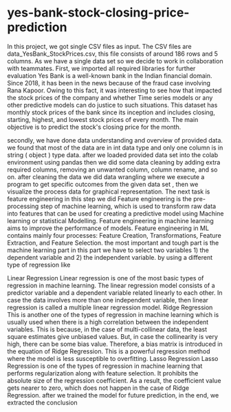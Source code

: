# yes-bank-stock-closing-price-prediction

In this project, we got single CSV files as input. The CSV files are data_YesBank_StockPrices.csv, this file consists of around 186 rows and 5 columns. As we have a single data set so we decide to work in collaboration with teammates. First, we imported all required libraries for further evaluation Yes Bank is a well-known bank in the Indian financial domain. Since 2018, it has been in the news because of the fraud case involving Rana Kapoor. Owing to this fact, it was interesting to see how that impacted the stock prices of the company and whether Time series models or any other predictive models can do justice to such situations. This dataset has monthly stock prices of the bank since its inception and includes closing, starting, highest, and lowest stock prices of every month. The main objective is to predict the stock's closing price for the month.

secondly, we have done data understanding and overview of provided data. we found that most of the data are in int data type and only one column is in string ( object ) type data. after we loaded provided data set into the colab environment using pandas then we did some data cleaning by adding extra required columns, removing an unwanted column, column rename, and so on. after cleaning the data we did data wrangling where we execute a program to get specific outcomes from the given data set , then we visualize the process data for graphical representation. The next task is feature engineering in this step we did Feature engineering is the pre-processing step of machine learning, which is used to transform raw data into features that can be used for creating a predictive model using Machine learning or statistical Modelling. Feature engineering in machine learning aims to improve the performance of models. Feature engineering in ML contains mainly four processes: Feature Creation, Transformations, Feature Extraction, and Feature Selection. the most important and tough part is the machine learning part in this part we have to select two variables 1) the dependent variable and 2) the independent variable. by using a different type of regression like

Linear Regression Linear regression is one of the most basic types of regression in machine learning. The linear regression model consists of a predictor variable and a dependent variable related linearly to each other. In case the data involves more than one independent variable, then linear regression is called a multiple linear regression model.
Ridge Regression This is another one of the types of regression in machine learning which is usually used when there is a high correlation between the independent variables. This is because, in the case of multi-collinear data, the least square estimates give unbiased values. But, in case the collinearity is very high, there can be some bias value. Therefore, a bias matrix is introduced in the equation of Ridge Regression. This is a powerful regression method where the model is less susceptible to overfitting.
Lasso Regression Lasso Regression is one of the types of regression in machine learning that performs regularization along with feature selection. It prohibits the absolute size of the regression coefficient. As a result, the coefficient value gets nearer to zero, which does not happen in the case of Ridge Regression.
after we trained the model for future prediction, in the end, we extracted the conclusion
